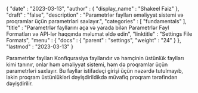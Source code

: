 {
  "date" : "2023-03-13",
  "author" : {
    "display_name" : "Shakeel Faiz"
},
  "draft" : "false",
  "description" : "Parametrlər faylları əməliyyat sistemi və proqramlar üçün parametrləri saxlayır.",
  "categories" : [ "fundamentals" ],
  "title" : "Parametrlər fayllarını aça və yarada bilən Parametrlər Fayl Formatları və API-lər haqqında məlumat əldə edin",
  "linktitle" : "Settings File Formats",
  "menu" : {
    "docs" : {
      "parent" : "settings",
"weight" : "24"
}
},
  "lastmod" : "2023-03-13"
}

Parametrlər faylları Konfiqurasiya fayllarıdır və həmçinin üstünlük faylları kimi tanınır, onlar həm əməliyyat sistemi, həm də proqramlar üçün parametrləri saxlayır. Bu fayllar istifadəçi girişi üçün nəzərdə tutulmayıb, lakin proqram üstünlükləri dəyişdirildikdə müvafiq proqram tərəfindən dəyişdirilir.

